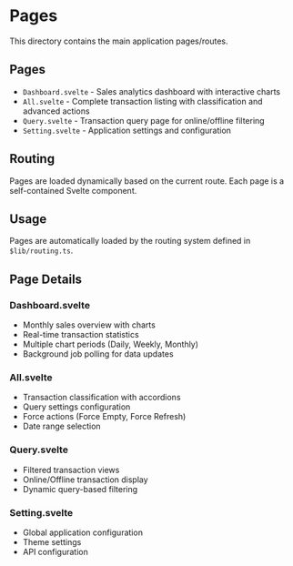 # Pages

This directory contains the main application pages/routes.

## Pages

- `Dashboard.svelte` - Sales analytics dashboard with interactive charts
- `All.svelte` - Complete transaction listing with classification and advanced actions
- `Query.svelte` - Transaction query page for online/offline filtering
- `Setting.svelte` - Application settings and configuration

## Routing

Pages are loaded dynamically based on the current route. Each page is a self-contained Svelte component.

## Usage

Pages are automatically loaded by the routing system defined in `$lib/routing.ts`.

## Page Details

### Dashboard.svelte
- Monthly sales overview with charts
- Real-time transaction statistics
- Multiple chart periods (Daily, Weekly, Monthly)
- Background job polling for data updates

### All.svelte
- Transaction classification with accordions
- Query settings configuration
- Force actions (Force Empty, Force Refresh)
- Date range selection

### Query.svelte
- Filtered transaction views
- Online/Offline transaction display
- Dynamic query-based filtering

### Setting.svelte
- Global application configuration
- Theme settings
- API configuration